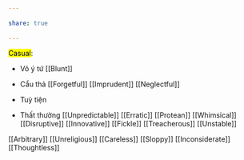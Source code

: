 ---  
share: true  
---  
<mark class="hltr-grey-gainsboro">Casual</mark>:  
- Vô ý tứ [[Blunt]]  
- Cẩu thả [[Forgetful]] [[Imprudent]] [[Neglectful]]  
- Tuỳ tiện  
- Thất thường [[Unpredictable]] [[Erratic]] [[Protean]] [[Whimsical]] [[Disruptive]] [[Innovative]] [[Fickle]] [[Treacherous]] [[Unstable]]  
[[Arbitrary]] [[Unreligious]] [[Careless]] [[Sloppy]] [[Inconsiderate]] [[Thoughtless]]